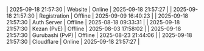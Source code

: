 | 2025-09-18 21:57:30 | Website | Online | 2025-09-18 21:57:27 |
| 2025-09-18 21:57:30 | Registration | Offline | 2025-09-09 16:40:23 |
| 2025-09-18 21:57:30 | Auth Server | Offline | 2025-08-18 09:33:31 |
| 2025-09-18 21:57:30 | Kezan (PvE) | Offline | 2025-08-03 17:58:02 |
| 2025-09-18 21:57:30 | Gurubashi (PvP) | Offline | 2025-08-23 21:44:06 |
| 2025-09-18 21:57:30 | Cloudflare | Online | 2025-09-18 21:57:27 |
